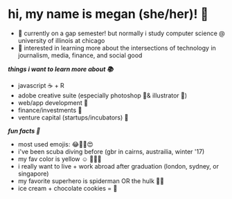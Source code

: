 <!DOCTYPE html>
<html>
<head>
<body>

  <h1>hi, my name is megan (she/her)! 👋</h1>

  <ul> 
  <li> 📓 currently on a gap semester! but normally i study computer science @ university of illinois at chicago </li>
  <li> 🌿 interested in learning more about the intersections of technology in journalism, media, finance, and social good </li>
  </ul>
  
  <p><i><b> things i want to learn more about 📚</p></i></b>
  <ul> 
  <li> javascript ☕️ + R </li>
  <li> adobe creative suite (especially photoshop 📸& illustrator 🎨) </li>
  <li> web/app development 📱 </li>
  <li> finance/investments 🏦 </li>
  <li> venture capital (startups/incubators) 🎲</li>
  </ul>
    
  <p><i><b>fun facts 🤪</p></i></b>
  
  <ul>
  <li>  most used emojis: 😂🥺🥰😍</li>
  <li>  i've been scuba diving before (gbr in cairns, austrailia, winter '17) </li>
  <li>  my fav color is yellow ☺️ 🌼🐝🍋</li>
  <li>  i really want to live + work abroad after graduation (london, sydney, or singapore) </li>
  <li>  my favorite superhero is spiderman OR the hulk 🦸‍♀️ </li>
  <li>  ice cream + chocolate cookies = 👅</li>
  </ul>

</body>
</html>
